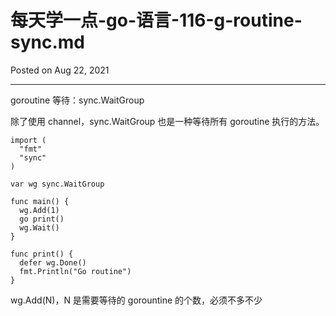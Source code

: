 # 每天学一点-go-语言-116-g-routine-sync.md

Posted on Aug 22, 2021

---

goroutine 等待：sync.WaitGroup

除了使用 channel，sync.WaitGroup 也是一种等待所有 goroutine 执行的方法。


```
import (
  "fmt"
  "sync"
)

var wg sync.WaitGroup

func main() {
  wg.Add(1)
  go print()
  wg.Wait()
}

func print() {
  defer wg.Done()
  fmt.Println("Go routine")
}

```

wg.Add(N)，N 是需要等待的 gorountine 的个数，必须不多不少

